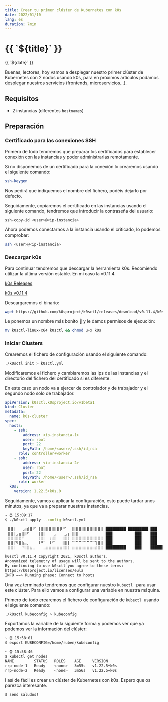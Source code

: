 ```yaml
---
title: Crear tu primer clúster de Kubernetes con k0s
date: 2022/01/10
lang: es
duration: 7min
---
```

<div class="text-center max-w-lg mx-auto">
  <h1>{{ `${title}` }}</h1>
  {{ `${date}` }}
</div>

Buenas, lectores, hoy vamos a desplegar nuestro primer clúster de Kubernetes con 2 nodos usando k0s, para en próximos artículos podamos desplegar nuestros servicios (frontends, microservicios...).

## Requisitos


- 2 instancias (diferentes ``hostnames``)


## Preparación

### Certificado para las conexiones SSH

Primero de todo tendremos que preparar los certificados para establecer conexión con las instancias y poder administrarlas remotamente.

Si no disponemos de un certificado para la conexión lo crearemos usando el siguiente comando:

```sh
ssh-keygen
``` 

Nos pedirá que indiquemos el nombre del fichero, podéis dejarlo por defecto.

Seguidamente, copiaremos el certificado en las instancias usando el siguiente comando, tendremos que introducir la contraseña del usuario:

```sh
ssh-copy-id <user>@<ip-instancia>
``` 

Ahora podemos conectarnos a la instancia usando el criticado, lo podemos comprobar:


```sh
ssh <user>@<ip-instancia>
``` 

### Descargar k0s

Para continuar tendremos que descargar la herramienta k0s. Recomiendo utilizar la última versión estable. En mi caso la v0.11.4.

 [k0s Releases](https://github.com/k0sproject/k0sctl/releases) 

 [k0s v0.11.4](https://github.com/k0sproject/k0sctl/releases/tag/v0.11.4) 

Descargaremos el binario:

```sh
wget https://github.com/k0sproject/k0sctl/releases/download/v0.11.4/k0sctl-linux-x64
``` 

Le ponemos un nombre más bonito 🤩 y le damos permisos de ejecución:

```sh
mv k0sctl-linux-x64 k0sctl && chmod u+x k0s
``` 

### Iniciar Clusters

Crearemos el fichero de configuración usando el siguiente comando:

```sh
./k0sctl init > k0sctl.yml
``` 

Modificaremos el fichero y cambiaremos las ips de las instancias y el directorio del fichero del certificado si es diferente.

En este caso un nodo va a ejercer de controlador y de trabajador y el segundo nodo solo de trabajador.

```yml
apiVersion: k0sctl.k0sproject.io/v1beta1
kind: Cluster
metadata:
  name: k0s-cluster
spec:
  hosts:
    - ssh:
        address: <ip-instancia-1>
        user: root
        port: 22
        keyPath: /home/<user>/.ssh/id_rsa
      role: controller+worker
    - ssh:
        address: <ip-instancia-2>
        user: root
        port: 22
        keyPath: /home/<user>/.ssh/id_rsa
      role: worker
  k0s:
    version: 1.22.5+k0s.0
``` 

Seguidamente, vamos a aplicar la configuración, esto puede tardar unos minutos, ya que va a preparar nuestras instancias.

```sh
~ ⌚ 15:09:17
$ ./k0sctl apply --config k0sctl.yml

⠀⣿⣿⡇⠀⠀⢀⣴⣾⣿⠟⠁⢸⣿⣿⣿⣿⣿⣿⣿⡿⠛⠁⠀⢸⣿⣿⣿⣿⣿⣿⣿⣿⣿⣿⣿⠀█████████ █████████ ███
⠀⣿⣿⡇⣠⣶⣿⡿⠋⠀⠀⠀⢸⣿⡇⠀⠀⠀⣠⠀⠀⢀⣠⡆⢸⣿⣿⠀⠀⠀⠀⠀⠀⠀⠀⠀⠀███          ███    ███
⠀⣿⣿⣿⣿⣟⠋⠀⠀⠀⠀⠀⢸⣿⡇⠀⢰⣾⣿⠀⠀⣿⣿⡇⢸⣿⣿⣿⣿⣿⣿⣿⣿⣿⣿⣿⠀███          ███    ███
⠀⣿⣿⡏⠻⣿⣷⣤⡀⠀⠀⠀⠸⠛⠁⠀⠸⠋⠁⠀⠀⣿⣿⡇⠈⠉⠉⠉⠉⠉⠉⠉⠉⢹⣿⣿⠀███          ███    ███
⠀⣿⣿⡇⠀⠀⠙⢿⣿⣦⣀⠀⠀⠀⣠⣶⣶⣶⣶⣶⣶⣿⣿⡇⢰⣶⣶⣶⣶⣶⣶⣶⣶⣾⣿⣿⠀█████████    ███    ██████████

k0sctl v0.11.4 Copyright 2021, k0sctl authors.
Anonymized telemetry of usage will be sent to the authors.
By continuing to use k0sctl you agree to these terms:
https://k0sproject.io/licenses/eula
INFO ==> Running phase: Connect to hosts
``` 

Una vez terminado tendremos que configurar nuestro `kubectl ` para usar este clúster. Para ello vamos a configurar una variable en nuestra máquina.

Primero de todo crearemos el fichero de configuración de `kubectl `usando el siguiente comando:

```sh
./k0sctl kubeconfig > kubeconfig
```

Exportamos la variable de la siguiente forma y podemos ver que ya podemos ver la información del clúster:

```sh
~ ⌚ 15:58:01
$ export KUBECONFIG=/home/ruben/kubeconfig

~ ⌚ 15:58:46
$ kubectl get nodes
NAME         STATUS   ROLES    AGE     VERSION
rrp-node-1   Ready    <none>   3m55s   v1.22.5+k0s
rrp-node-2   Ready    <none>   3m56s   v1.22.5+k0s
```

I así de fácil es crear un clúster de Kubernetes con k0s. Espero que os parezca interesante.

```sh
$ send saludos!
```